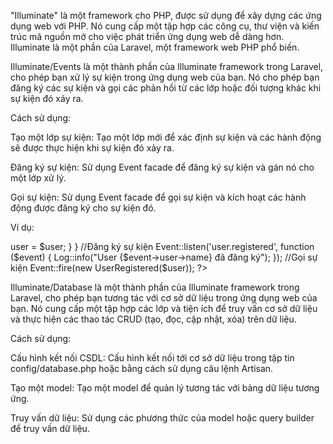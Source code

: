 "Illuminate" là một framework cho PHP, được sử dụng để xây dựng các ứng dụng web với PHP. Nó cung cấp một tập hợp các
công cụ, thư viện và kiến trúc mã nguồn mở cho việc phát triển ứng dụng web dễ dàng hơn. Illuminate là một phần của
Laravel, một framework web PHP phổ biến.


Illuminate/Events là một thành phần của Illuminate framework trong Laravel, cho phép bạn xử lý sự kiện trong ứng dụng
web của bạn. Nó cho phép bạn đăng ký các sự kiện và gọi các phản hồi từ các lớp hoặc đối tượng khác khi sự kiện đó xảy
ra.

Cách sử dụng:

Tạo một lớp sự kiện: Tạo một lớp mới để xác định sự kiện và các hành động sẽ được thực hiện khi sự kiện đó xảy ra.

Đăng ký sự kiện: Sử dụng Event facade để đăng ký sự kiện và gán nó cho một lớp xử lý.

Gọi sự kiện: Sử dụng Event facade để gọi sự kiện và kích hoạt các hành động được đăng ký cho sự kiện đó.

Ví dụ:

<?php

//Tạo một lớp sự kiện UserRegistered
class UserRegistered
{
    public $user;

    public function __construct($user)
    {
        $this->user = $user;
    }
}

//Đăng ký sự kiện
Event::listen('user.registered', function ($event) {
    Log::info("User {$event->user->name} đã đăng ký");
});

//Gọi sự kiện
Event::fire(new UserRegistered($user));
?>
Illuminate/Database là một thành phần của Illuminate framework trong Laravel, cho phép bạn tương tác với cơ sở dữ liệu
trong ứng dụng web của bạn. Nó cung cấp một tập hợp các lớp và tiện ích để truy vấn cơ sở dữ liệu và thực hiện các thao
tác CRUD (tạo, đọc, cập nhật, xóa) trên dữ liệu.

Cách sử dụng:

Cấu hình kết nối CSDL: Cấu hình kết nối tới cơ sở dữ liệu trong tập tin config/database.php hoặc bằng cách sử dụng câu
lệnh Artisan.

Tạo một model: Tạo một model để quản lý tương tác với bảng dữ liệu tương ứng.

Truy vấn dữ liệu: Sử dụng các phương thức của model hoặc query builder để truy vấn dữ liệu.